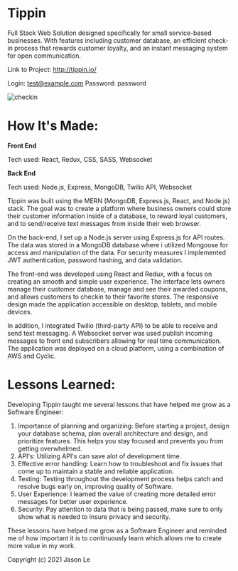 # Tippin
Full Stack Web Solution designed specifically for small service-based businesses. With features including customer database, an efficient check-in process that rewards customer loyalty, and an instant messaging system for open communication.

Link to Project: http://tippin.io/

Login: test@example.com Password: password

![checkin](https://user-images.githubusercontent.com/11216742/173740397-5c3c2fcf-c5a7-44ff-ac22-507332c5db40.png)

# How It's Made:

**Front End**

Tech used: React, Redux, CSS, SASS, Websocket

**Back End** 

Tech used: Node.js, Express, MongoDB, Twilio API, Websocket

Tippin was built using the MERN (MongoDB, Express.js, React, and Node.js) stack. The goal was to create a platform where business owners could store their customer information inside of a database, to reward loyal customers, and to send/receive text messages from inside their web browser.

On the back-end, I set up a Node.js server using Express.js for API routes. The data was stored in a MongoDB database where i utilized Mongoose for access and manipulation of the data. For security measures I implemented JWT authentication, password hashing, and data validation.

The front-end was developed using React and Redux, with a focus on creating an smooth and simple user experience. The interface lets owners manage their customer database, manage and see their awarded coupons, and allows customers to checkin to their favorite stores. The responsive design made the application accessible on desktop, tablets, and mobile devices.

In addition, I integrated Twilio (third-party API) to be able to receive and send text messaging. A Websocket server was used publish incoming messages to front end subscribers allowing for real time communication. The application was deployed on a cloud platform, using a combination of AWS and Cyclic.

# Lessons Learned:

Developing Tippin taught me several lessons that have helped me grow as a Software Engineer:

1. Importance of planning and organizing: Before starting a project, design your database schema, plan overall architecture and design, and prioritize features. This helps you stay focused and prevents you from getting overwhelmed.
2. API's: Utilizing API's can save alot of development time.
3. Effective error handling: Learn how to troubleshoot and fix issues that come up to maintain a stable and reliable application.
4. Testing: Testing throughout the development process helps catch and resolve bugs early on, improving quality of Software.
5. User Experience: I learned the value of creating more detailed error messages for better user experience.
6. Security: Pay attention to data that is being passed, make sure to only show what is needed to insure privacy and security.

These lessons have helped me grow as a Software Engineer and reminded me of how important it is to continuously learn which allows me to create more value in my work.

Copyright (c) 2021 Jason Le
